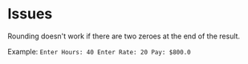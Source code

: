 # Issues
Rounding doesn't work if there are two zeroes at the end of the result.

Example: `Enter Hours: 40
Enter Rate: 20
Pay: $800.0`